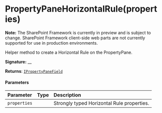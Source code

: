 # PropertyPaneHorizontalRule(properties)
**Note:** The SharePoint Framework is currently in preview and is subject to change. SharePoint Framework client-side web parts are not currently supported for use in production environments.



Helper method to create a Horizontal Rule on the PropertyPane.

**Signature:** __

**Returns**: [`IPropertyPaneField`](../../sp-webpart-base/interface/ipropertypanefield.md)<void>





#### Parameters


| Parameter	   | Type    | Description |
|:-------------|:---------------|:------------|
| `properties`    |  | Strongly typed Horizontal Rule properties. |


